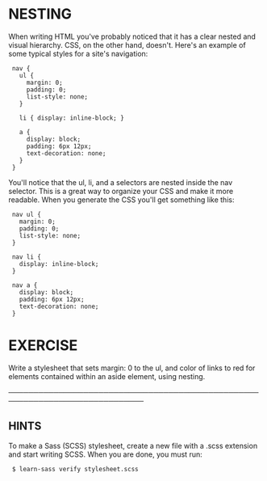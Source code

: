  # NESTING

  When writing HTML you've probably noticed that it has a clear nested and
  visual hierarchy. CSS, on the other hand, doesn't. Here's an example of
  some typical styles for a site's navigation:

     nav {
       ul {
         margin: 0;
         padding: 0;
         list-style: none;
       }

       li { display: inline-block; }

       a {
         display: block;
         padding: 6px 12px;
         text-decoration: none;
       }
     }

  You'll notice that the ul, li, and a selectors are nested inside the nav
  selector. This is a great way to organize your CSS and make it more
  readable. When you generate the CSS you'll get something like this:

     nav ul {
       margin: 0;
       padding: 0;
       list-style: none;
     }

     nav li {
       display: inline-block;
     }

     nav a {
       display: block;
       padding: 6px 12px;
       text-decoration: none;
     }

 # EXERCISE

  Write a stylesheet that sets margin: 0 to the ul, and color of links to
  red for elements contained within an aside element, using nesting.

 ─────────────────────────────────────────────────────────────────────────────

 ## HINTS

  To make a Sass (SCSS) stylesheet, create a new file with a .scss extension
  and start writing SCSS. When you are done, you must run:

     $ learn-sass verify stylesheet.scss

